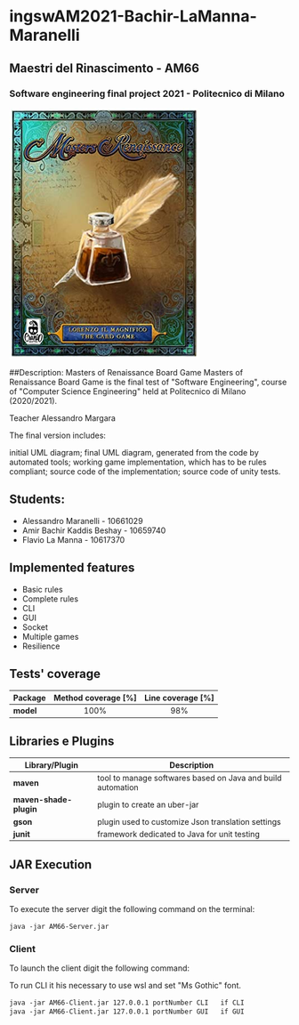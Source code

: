# ingswAM2021-Bachir-LaManna-Maranelli
## Maestri del Rinascimento - AM66
### Software engineering final project 2021 - Politecnico di Milano

![alt text](https://github.com/alessandromaranelli/ingswAM2021-Bachir-LaManna-Maranelli/blob/master/copertina.jpg)


##Description:
Masters of Renaissance Board Game
Masters of Renaissance Board Game is the final test of "Software Engineering", course of "Computer Science Engineering" held at Politecnico di Milano (2020/2021).

Teacher Alessandro Margara

The final version includes:

  initial UML diagram;
  final UML diagram, generated from the code by automated tools;
  working game implementation, which has to be rules compliant;
  source code of the implementation;
  source code of unity tests.

## Students:
* Alessandro Maranelli - 10661029
* Amir Bachir Kaddis Beshay - 10659740
* Flavio La Manna - 10617370

## Implemented features
* Basic rules
* Complete rules
* CLI
* GUI
* Socket
* Multiple games 
* Resilience

## Tests' coverage
|Package|Method coverage [%]|Line coverage [%]|
|--------------|:------------:|:-----------------:|
|__model__|100%|98%|


## Libraries e Plugins
|Library/Plugin|Description|
|--------------|-----------|
|__maven__|tool to manage softwares based on Java and build automation|
|__maven-shade-plugin__|plugin to create an uber-jar|
|__gson__|plugin used to customize Json translation settings|
|__junit__|framework dedicated to Java for unit testing|



## JAR Execution
### Server

To execute the server digit the following command on the terminal:

```
java -jar AM66-Server.jar 
```


### Client

To launch the client digit the following command:

To run CLI it his necessary to use wsl and set "Ms Gothic" font.

```
java -jar AM66-Client.jar 127.0.0.1 portNumber CLI   if CLI
java -jar AM66-Client.jar 127.0.0.1 portNumber GUI   if GUI
```